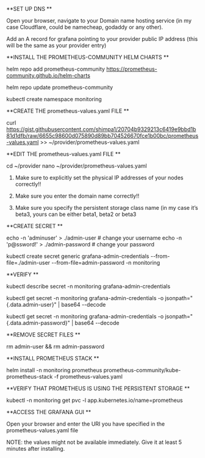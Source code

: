 **SET UP DNS
**

Open your browser, navigate to your Domain name hosting service (in my case Cloudflare, could be namecheap, godaddy or any other).

Add an A record for grafana pointing to your provider public IP address (this will be the same as your provider entry)

**INSTALL THE PROMETHEUS-COMMUNITY HELM CHARTS
**

helm repo add prometheus-community https://prometheus-community.github.io/helm-charts

helm repo update prometheus-community

kubectl create namespace monitoring

**CREATE THE prometheus-values.yaml FILE
**

curl https://gist.githubusercontent.com/shimpa1/20704b9329213c6419e9bbd1b81d1dfb/raw/6655c98600d075890d89bb704526670fce1b00bc/prometheus-values.yaml >> ~/provider/prometheus-values.yaml


**EDIT THE prometheus-values.yaml FILE
**

cd ~/provider
nano ~/provider/prometheus-values.yaml

1.	Make sure to explicitly set the physical IP addresses of your nodes correctly!!

2.	Make sure you enter the domain name correctly!!

3.	Make sure you specify the persistent storage class name (in my case it’s beta3, yours can be either beta1, beta2 or beta3

**CREATE SECRET
**

echo -n 'adminuser' > ./admin-user # change your username
echo -n 'p@ssword!' > ./admin-password # change your password

kubectl create secret generic grafana-admin-credentials --from-file=./admin-user --from-file=admin-password -n monitoring

**VERIFY
**

kubectl describe secret -n monitoring grafana-admin-credentials

kubectl get secret -n monitoring grafana-admin-credentials -o jsonpath="{.data.admin-user}" | base64 --decode

kubectl get secret -n monitoring grafana-admin-credentials -o jsonpath="{.data.admin-password}" | base64 --decode

**REMOVE SECRET FILES
**

rm admin-user && rm admin-password

**INSTALL PROMETHEUS STACK
**

helm install -n monitoring prometheus prometheus-community/kube-prometheus-stack -f prometheus-values.yaml

**VERIFY THAT PROMETHEUS IS USING THE PERSISTENT STORAGE
**

kubectl -n monitoring get pvc -l app.kubernetes.io/name=prometheus

**ACCESS THE GRAFANA GUI
**

Open your browser and enter the URI you have specified in the prometheus-values.yaml file

NOTE: the values might not be available immediately. Give it at least 5 minutes after installing.


